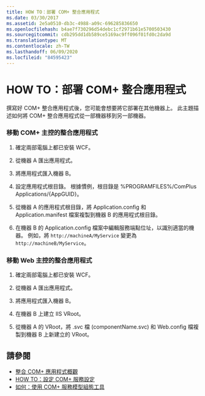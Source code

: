 ```yaml
---
title: HOW TO：部署 COM+ 整合應用程式
ms.date: 03/30/2017
ms.assetid: 2e5a0510-db3c-4988-a09c-696285836650
ms.openlocfilehash: b4ae7f730296d54debc1cf2971b61e5700503430
ms.sourcegitcommit: cdb295dd1db589ce5169ac9ff096f01fd0c2da9d
ms.translationtype: MT
ms.contentlocale: zh-TW
ms.lasthandoff: 06/09/2020
ms.locfileid: "84595423"
---
```

# <a name="how-to-deploy-a-com-integration-application"></a>HOW TO：部署 COM+ 整合應用程式
撰寫好 COM+ 整合應用程式後，您可能會想要將它部署在其他機器上。 此主題描述如何將 COM+ 整合應用程式從一部機器移到另一部機器。  
  
### <a name="moving-a-com-hosted-integration-app"></a>移動 COM+ 主控的整合應用程式  
  
1. 確定兩部電腦上都已安裝 WCF。  
  
2. 從機器 A 匯出應用程式。  
  
3. 將應用程式匯入機器 B。  
  
4. 設定應用程式根目錄。 根據慣例，根目錄是 %PROGRAMFILES%/ComPlus Applications/{AppGUID}。  
  
5. 從機器 A 的應用程式根目錄，將 Application.config 和 Application.manifest 檔案複製到機器 B 的應用程式根目錄。  
  
6. 在機器 B 的 Application.config 檔案中編輯服務端點位址，以識別適當的機器。 例如，將 `http://machineA/MyService` 變更為 `http://machineB/MyService`。  
  
### <a name="moving-a-web-hosted-integration-application"></a>移動 Web 主控的整合應用程式  
  
1. 確定兩部電腦上都已安裝 WCF。  
  
2. 從機器 A 匯出應用程式。  
  
3. 將應用程式匯入機器 B。  
  
4. 在機器 B 上建立 IIS VRoot。  
  
5. 從機器 A 的 VRoot，將 .svc 檔 (componentName.svc) 和 Web.config 檔複製到機器 B 上新建立的 VRoot。  
  
## <a name="see-also"></a>請參閱

- [整合 COM+ 應用程式概觀](integrating-with-com-plus-applications-overview.md)
- [HOW TO：設定 COM+ 服務設定](how-to-configure-com-service-settings.md)
- [如何：使用 COM+ 服務模型組態工具](how-to-use-the-com-service-model-configuration-tool.md)
